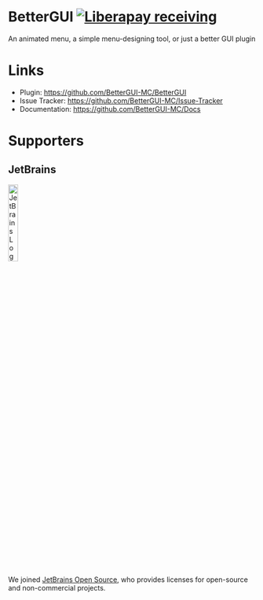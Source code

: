 # BetterGUI [![Liberapay receiving](https://img.shields.io/liberapay/receives/BetterGUI-MC?logo=liberapay)](https://liberapay.com/BetterGUI-MC/)
An animated menu, a simple menu-designing tool, or just a better GUI plugin

# Links
* Plugin: https://github.com/BetterGUI-MC/BetterGUI
* Issue Tracker: https://github.com/BetterGUI-MC/Issue-Tracker
* Documentation: https://github.com/BetterGUI-MC/Docs

# Supporters

## JetBrains

<img src="https://resources.jetbrains.com/storage/products/company/brand/logos/jb_beam.png" alt="JetBrains Logo (Main) logo." width="20%" height="20%">

We joined [JetBrains Open Source](https://jb.gg/OpenSourceSupport), who provides licenses for open-source and non-commercial projects.
